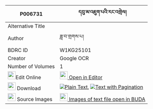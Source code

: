 |P006731|དབུ་མ་འཇུག་པའི་རང་འགྲེལ། 
| --- | --- 
|Alternative Title |
|Author| ཟླ་བ་གྲགས་པ།
|BDRC ID | W1KG25101
|Creator | Google OCR
|Number of Volumes| 1
|<img width="25" src="https://img.icons8.com/color/25/000000/edit-property.png">Edit Online| [<img width="25" src="https://avatars.githubusercontent.com/u/45091458?s=200&v=4"> Open in Editor](http://editor.openpecha.org/P006731)
|<img width="25" src="https://img.icons8.com/fluent/48/000000/download-2.png"/>  Download | [![](https://img.icons8.com/color/20/000000/txt.png)Plain Text](https://github.com/Openpecha/P006731/releases/download/v1/uma_jukpa_i_rangdrel_plain_P006731.zip), [![](https://img.icons8.com/color/20/000000/txt.png)Text with Pagination](https://github.com/Openpecha/P006731/releases/download/v1/uma_jukpa_i_rangdrel_pages_P006731.zip)
|<img width="25" src="https://img.icons8.com/plasticine/100/000000/pictures-folder.png"/>  Source Images | [<img width="25" src="https://library.bdrc.io/icons/BUDA-small.svg"> Images of text file open in BUDA](https://library.bdrc.io/show/bdr:W1KG25101)